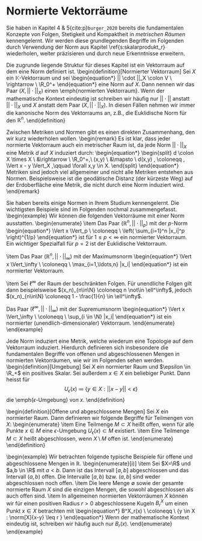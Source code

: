 Normierte Vektorräume
============================

Sie haben in Kapitel 4 & 5{cite:p}`burger_2020` bereits die fundamentalen Konzepte von Folgen, Stetigkeit und Kompaktheit in _metrischen Räumen_ kennengelernt. Wir werden diese grundlegenden Begriffe im Folgenden durch Verwendung der Norm aus Kapitel \ref{s:skalarprodukt_r} wiederholen, weiter präzisieren und durch neue Erkenntnisse erweitern.

Die zugrunde liegende Struktur für dieses Kapitel ist ein Vektorraum auf dem eine Norm definiert ist. 
\begin{definition}[Normierter Vektorraum]
Sei $X$ ein $\mathbb{K}$-Vektorraum und sei
\begin{equation*}
|| \cdot ||_X \colon V \ \rightarrow \ \R_0^+
\end{equation*}
eine Norm auf $X$.
Dann nennen wir das Paar $(X, || \cdot ||_X)$ einen \emph{normierten Vektorraum}.
Wenn der mathematische Kontext eindeutig ist schreiben wir häufig nur $||\cdot ||$ anstatt $|| \cdot ||_X$ und $X$ anstatt dem Paar $(X, ||\cdot||_X)$.
In diesen Fällen nehmen wir immer die kanonische Norm des Vektorraums an, z.B., die Euklidische Norm für den $\mathbb{R}^n$.
\end{definition}

Zwischen Metriken und Normen gibt es einen direkten Zusammenhang, den wir kurz wiederholen wollen.
\begin{remark}
Es ist klar, dass jeder normierte Vektorraum auch ein metrischer Raum ist, da jede Norm $||\cdot||_X$ eine Metrik $d$ auf $X$ induziert durch: 
\begin{equation*}
\begin{split}
d \colon X \times X \ &\rightarrow \ \R_0^+,\\
(x,y) \ &\mapsto \ d(x,y) \, \coloneqq \, \Vert x - y \Vert_X ,\qquad \forall x,y \in X. 
\end{split}
\end{equation*}
Metriken sind jedoch viel allgemeiner und nicht alle Metriken entstehen aus Normen. 
Beispielsweise ist die geodätische Distanz (der kürzeste Weg) auf der Erdoberfläche eine Metrik, die nicht durch eine Norm induziert wird.
\end{remark}


Sie haben bereits einige Normen in Ihrem Studium kennengelernt.
Die wichtigsten Beispiele sind im Folgenden nochmal zusammengefasst.
\begin{example}
Wir können die folgenden Vektorräume mit einer Norm ausstatten.
\begin{enumerate}
\item Das Paar $(\mathbb{R}^n, ||\cdot||_p)$ mit der $p$-Norm
\begin{equation*}
\Vert x \Vert_p \ \coloneqq \ \left( \sum_{i=1}^n |x_i|^p \right)^{1/p}
\end{equation*}
ist für $1 \leq p < \infty$ ein normierter Vektorraum.
Ein wichtiger Spezialfall für $p=2$ ist der Euklidische Vektorraum. 

\item Das Paar $(\mathbb{R}^n, ||\cdot||_\infty)$ mit der Maximumsnorm
\begin{equation*}
\Vert x \Vert_\infty \ \coloneqq \ \max_{i=1,\ldots,n} |x_i|
\end{equation*}
ist ein normierter Vektorraum.

\item Sei $\ell^\infty$ der Raum der beschränkten Folgen.
Für unendliche Folgen gilt dann beispielsweise $(x_n)_{n\in\N} \coloneqq n \not\in \ell^\infty$, jedoch $(x_n)_{n\in\N} \coloneqq 1 - \frac{1}{n} \in \ell^\infty$.

Das Paar $(\ell^\infty, ||\cdot||_\infty)$ mit der Supremumsnorm 
\begin{equation*}
\Vert x \Vert_\infty \ \coloneqq \ \sup_{i \in \N} |x_i|
\end{equation*}
ist ein normierter (unendlich-dimensionaler) Vektorraum. 
\end{enumerate} 
\end{example}

Jede Norm induziert eine Metrik, welche wiederum eine Topologie auf dem Vektorraum induziert.
Hierdurch definieren sich insbesondere die fundamentalen Begriffe von offenen und abgeschlossenen Mengen in normierten Vektorräumen, wie wir im Folgenden sehen werden.
\begin{definition}[Umgebung]
Sei $X$ ein normierter Raum und $\epsilon \in \R_+$ ein positives Skalar. 
Sei außerdem $x \in X$ ein beliebiger Punkt.
Dann heisst für
$$ U_\epsilon(x) \ \coloneqq \ \{ y \in X : ||x - y|| < \epsilon \} $$
die \emph{$\epsilon$-Umgebung} von $x$. 
\end{definition} 

\begin{definition}[Offene und abgeschlossene Mengen]
Sei $X$ ein normierter Raum.
Dann definieren wir folgende Begriffe für Teilmengen von $X$:
\begin{enumerate}
\item Eine Teilmenge $M \subset X$ heißt offen, wenn für alle Punkte $x \in M$ eine $\epsilon$-Umgebung $U_\epsilon(x) \subset M$ existiert. 
\item Eine Teilmenge $M \subset X$ heißt abgeschlossen, wenn $X \setminus M$ offen ist.
\end{enumerate}
\end{definition} 

\begin{example}
Wir betrachten folgende typische Beispiele für offene und abgeschlossene Mengen in $\mathbb{R}$.
\begin{enumerate}[i)]
\item Sei $X=\R$ und $a,b \in \R$ mit $a < b$.
Dann ist das Intervall $[a,b]$ abgeschlossen und das Intervall $(a,b)$ offen. 
Die Intervalle $[a,b)$ bzw. $(a,b]$ sind weder abgeschlossen noch offen. 
\item Die leere Menge $\emptyset$ sowie der gesamte normierte Raum $X$ sind die einzigen Mengen, die sowohl abgeschlossen als auch offen sind.
\item In allgemeinen normierten Vektorräumen $X$ können wir für einen positiven Radius $r > 0$ abgeschlossene Kugeln  $B^X_r$ um einen Punkt $x\in X$ betrachten mit
\begin{equation*}
B^X_r(x) \ \coloneqq \ \{y \in X : \norm[X]{x-y} \leq r \}
\end{equation*}
Wenn der mathematische Kontext eindeutig ist, schreiben wir häufig auch nur $B_r(x)$.
\end{enumerate}
\end{example} 
